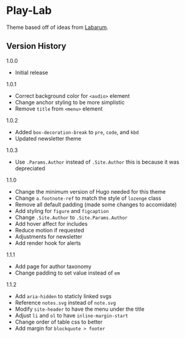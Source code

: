 # Play-Lab
Theme based off of ideas from [Labarum](https://github.com/mandaris/labarum).

## Version History

1.0.0
- Initial release

1.0.1
- Correct background color for `<audio>` element
- Change anchor styling to be more simplistic
- Remove `title` from `<menu>` element

1.0.2
- Added `box-decoration-break` to `pre`, `code`, and `kbd`
- Updated newsletter theme

1.0.3
- Use `.Params.Author` instead of `.Site.Author` this is because it was depreciated

1.1.0
- Change the minimum version of Hugo needed for this theme
- Change `a.footnote-ref` to match the style of `lozenge` class
- Remove all default padding (made some changes to accomidate)
- Add styling for `figure` and `figcaption`
- Change `.Site.Author` to `.Site.Params.Author`
- Add hover affect for includes
- Reduce motion if requested
- Adjustments for newsletter
- Add render hook for alerts

1.1.1
- Add page for author taxonomy
- Change padding to set value instead of `em`

1.1.2
- Add `aria-hidden` to staticly linked svgs
- Reference `notes.svg` instead of `note.svg`
- Modify `site-header` to have the menu under the title
- Adjust `li` and `ol` to have `inline-margin-start`
- Change order of table css to better
- Add margin for `blockquote > footer`
